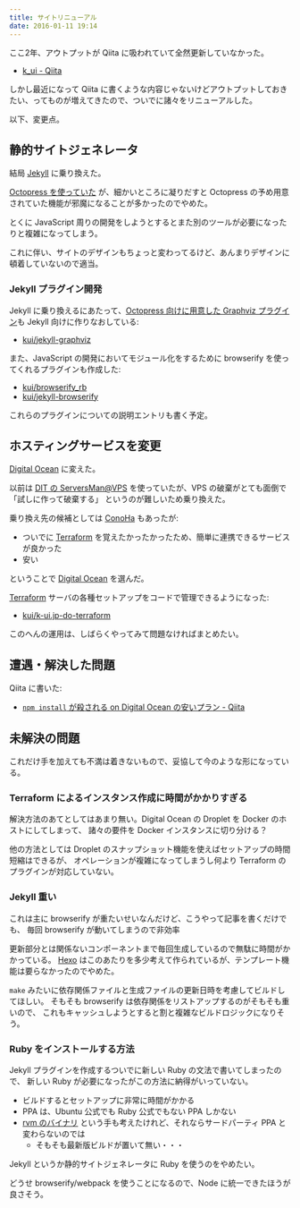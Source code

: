 ```yaml
---
title: サイトリニューアル
date: 2016-01-11 19:14
---
```


ここ2年、アウトプットが Qiita に吸われていて全然更新していなかった。

* [k_ui - Qiita](http://qiita.com/k_ui)

しかし最近になって Qiita に書くような内容じゃないけどアウトプットしておきたい、ってものが増えてきたので、ついでに諸々をリニューアルした。

以下、変更点。


静的サイトジェネレータ
----------------------------

結局 [Jekyll](https://jekyllrb.com/) に乗り換えた。

[Octopress を使っていた][1] が、細かいところに凝りだすと Octopress の予め用意されていた機能が邪魔になることが多かったのでやめた。

とくに JavaScript 周りの開発をしようとするとまた別のツールが必要になったりと複雑になってしまう。

これに伴い、サイトのデザインもちょっと変わってるけど、あんまりデザインに頓着していないので適当。

### Jekyll プラグイン開発

Jekyll に乗り換えるにあたって、[Octopress 向けに用意した Graphviz プラグイン][2]も Jekyll 向けに作りなおしている:

* [kui/jekyll-graphviz](https://github.com/kui/jekyll-graphviz)

また、JavaScript の開発においてモジュール化をするために browserify を使ってくれるプラグインも作成した:

* [kui/browserify_rb](https://github.com/kui/browserify_rb)
* [kui/jekyll-browserify](https://github.com/kui/jekyll-browserify)

これらのプラグインについての説明エントリも書く予定。


ホスティングサービスを変更
---------------------------

[Digital Ocean][6] に変えた。

以前は [DIT の ServersMan@VPS][3] を使っていたが、VPS の破棄がとても面倒で「試しに作って破棄する」
というのが難しいため乗り換えた。

乗り換え先の候補としては [ConoHa][4] もあったが:

* ついでに [Terraform][5] を覚えたかったかったため、簡単に連携できるサービスが良かった
* 安い

ということで [Digital Ocean][6] を選んだ。

[Terraform][5] サーバの各種セットアップをコードで管理できるようになった:

* [kui/k-ui.jp-do-terraform](https://github.com/kui/k-ui.jp-do-terraform)

このへんの運用は、しばらくやってみて問題なければまとめたい。


遭遇・解決した問題
----------------

Qiita に書いた:

* [`npm install` が殺される on Digital Ocean の安いプラン - Qiita](http://qiita.com/k_ui/items/6959a6c2975770dbc730)


未解決の問題
------------

これだけ手を加えても不満は着きないもので、妥協して今のような形になっている。


### Terraform によるインスタンス作成に時間がかかりすぎる

解決方法のあてとしてはあまり無い。Digital Ocean の Droplet を Docker のホストにしてしまって、
諸々の要件を Docker インスタンスに切り分ける？

他の方法としては Droplet のスナップショット機能を使えばセットアップの時間短縮はできるが、
オペレーションが複雑になってしまうし何より Terraform のプラグインが対応していない。


### Jekyll 重い

これは主に browserify が重たいせいなんだけど、こうやって記事を書くだけでも、
毎回 browserify が動いてしまうので非効率

更新部分とは関係ないコンポーネントまで毎回生成しているので無駄に時間がかかっている。
[Hexo](https://hexo.io/) はこのあたりを多少考えて作られているが、テンプレート機能は要らなかったのでやめた。

`make` みたいに依存関係ファイルと生成ファイルの更新日時を考慮してビルドしてほしい。
そもそも browserify は依存関係をリストアップするのがそもそも重いので、
これもキャッシュしようとすると割と複雑なビルドロジックになりそう。


### Ruby をインストールする方法

Jekyll プラグインを作成するついでに新しい Ruby の文法で書いてしまったので、
新しい Ruby が必要になったがこの方法に納得がいっていない。

* ビルドするとセットアップに非常に時間がかかる
* PPA は、Ubuntu 公式でも Ruby 公式でもない PPA しかない
* [rvm のバイナリ][7] という手も考えたけれど、それならサードパーティ PPA と変わらないのでは
  * そもそも最新版ビルドが置いて無い・・・

Jekyll というか静的サイトジェネレータに Ruby を使うのをやめたい。

どうせ browserify/webpack を使うことになるので、Node に統一できたほうが良さそう。


[1]: http://k-ui.jp/blog/2011/08/30/try-to-octopress/
[2]: http://k-ui.jp/blog/2012/08/04/octopress-graphviz-plugin/
[3]: http://dream.jp/vps/
[4]: http://conoha.jp
[5]: https://terraform.io/
[6]: https://www.digitalocean.com/
[7]: https://rvm.io/binaries/
